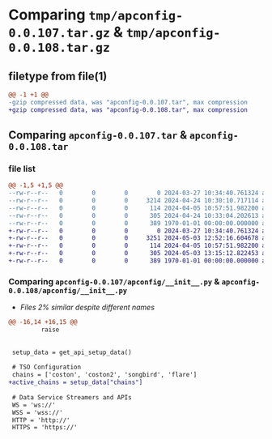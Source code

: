 # Comparing `tmp/apconfig-0.0.107.tar.gz` & `tmp/apconfig-0.0.108.tar.gz`

## filetype from file(1)

```diff
@@ -1 +1 @@
-gzip compressed data, was "apconfig-0.0.107.tar", max compression
+gzip compressed data, was "apconfig-0.0.108.tar", max compression
```

## Comparing `apconfig-0.0.107.tar` & `apconfig-0.0.108.tar`

### file list

```diff
@@ -1,5 +1,5 @@
--rw-r--r--   0        0        0        0 2024-03-27 10:34:40.761324 apconfig-0.0.107/README.md
--rw-r--r--   0        0        0     3214 2024-04-24 10:30:10.717114 apconfig-0.0.107/apconfig/__init__.py
--rw-r--r--   0        0        0      114 2024-04-05 10:57:51.982200 apconfig-0.0.107/apconfig/utilities.py
--rw-r--r--   0        0        0      305 2024-04-24 10:33:04.202613 apconfig-0.0.107/pyproject.toml
--rw-r--r--   0        0        0      389 1970-01-01 00:00:00.000000 apconfig-0.0.107/PKG-INFO
+-rw-r--r--   0        0        0        0 2024-03-27 10:34:40.761324 apconfig-0.0.108/README.md
+-rw-r--r--   0        0        0     3251 2024-05-03 12:52:16.604678 apconfig-0.0.108/apconfig/__init__.py
+-rw-r--r--   0        0        0      114 2024-04-05 10:57:51.982200 apconfig-0.0.108/apconfig/utilities.py
+-rw-r--r--   0        0        0      305 2024-05-03 13:15:12.822453 apconfig-0.0.108/pyproject.toml
+-rw-r--r--   0        0        0      389 1970-01-01 00:00:00.000000 apconfig-0.0.108/PKG-INFO
```

### Comparing `apconfig-0.0.107/apconfig/__init__.py` & `apconfig-0.0.108/apconfig/__init__.py`

 * *Files 2% similar despite different names*

```diff
@@ -16,14 +16,15 @@
         raise
 
 
 setup_data = get_api_setup_data()
 
 # TSO Configuration
 chains = ['coston', 'coston2', 'songbird', 'flare']
+active_chains = setup_data["chains"]
 
 # Data Service Streamers and APIs
 WS = 'ws://'
 WSS = 'wss://'
 HTTP = 'http://'
 HTTPS = 'https://'
```

